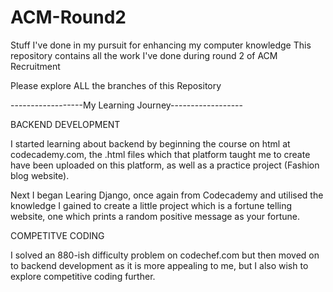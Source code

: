 # ACM-Round2
Stuff I've done in my pursuit for enhancing my computer knowledge
This repository contains all the work I've done during round 2 of ACM Recruitment

Please explore ALL the branches of this Repository

------------------My Learning Journey------------------

BACKEND DEVELOPMENT

I started learning about backend by beginning the course on html at codecademy.com, the .html files which that platform taught me to create have been uploaded on this platform, as well as a practice project (Fashion blog website).

Next I began Learing Django, once again from Codecademy and utilised the knowledge I gained to create a little project which is a fortune telling website, one which prints a random positive message as your fortune.

COMPETITVE CODING

I solved an 880-ish difficulty problem on codechef.com but then moved on to backend development as it is more appealing to me, but I also wish to explore competitive coding further.

